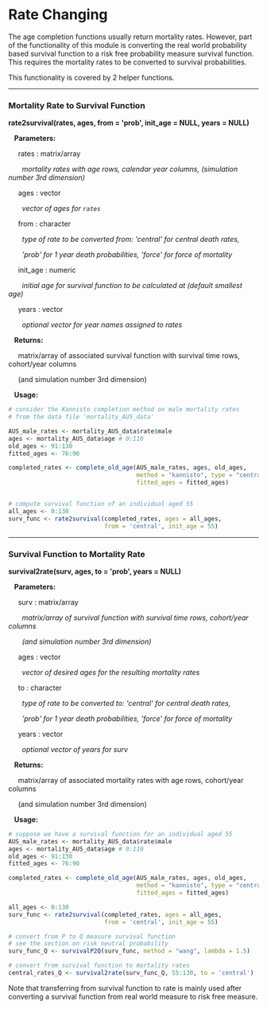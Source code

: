 # Rate Changing

The age completion functions usually return mortality rates. However, part of the functionality
of this module is converting the real world probability based survival function to a risk free probability
measure survival function. This requires the mortality rates to be converted to survival 
probabilities. 

This functionality is covered by 2 helper functions.

---

### Mortality Rate to Survival Function

**rate2survival(rates, ages, from = 'prob', init_age = NULL, years = NULL)**

&nbsp;&nbsp; **Parameters:**

&nbsp;&nbsp;&nbsp;&nbsp; rates : matrix/array

&nbsp;&nbsp;&nbsp;&nbsp;&nbsp;&nbsp; *mortality rates with age rows, calendar year columns,
(simulation number 3rd dimension)*

&nbsp;&nbsp;&nbsp;&nbsp; ages : vector

&nbsp;&nbsp;&nbsp;&nbsp;&nbsp;&nbsp; *vector of ages for `rates`*

&nbsp;&nbsp;&nbsp;&nbsp; from : character

&nbsp;&nbsp;&nbsp;&nbsp;&nbsp;&nbsp; *type of rate to be converted from: 'central' for central death rates,*

&nbsp;&nbsp;&nbsp;&nbsp;&nbsp;&nbsp; *'prob' for 1 year death probabilities, 'force' for force of mortality*

&nbsp;&nbsp;&nbsp;&nbsp; init_age : numeric

&nbsp;&nbsp;&nbsp;&nbsp;&nbsp;&nbsp; *initial age for survival function to be calculated at (default smallest age)*

&nbsp;&nbsp;&nbsp;&nbsp; years : vector

&nbsp;&nbsp;&nbsp;&nbsp;&nbsp;&nbsp; *optional vector for year names assigned to rates*

&nbsp;&nbsp; **Returns:**

&nbsp;&nbsp;&nbsp;&nbsp; matrix/array of associated survival function with survival time rows,
cohort/year columns

&nbsp;&nbsp;&nbsp;&nbsp; (and simulation number 3rd dimension)

&nbsp;&nbsp; **Usage:**

```r
# consider the Kannisto completion method on male mortality rates
# from the data file 'mortality_AUS_data'

AUS_male_rates <- mortality_AUS_data$rate$male
ages <- mortality_AUS_data$age # 0:110
old_ages <- 91:130
fitted_ages <- 76:90

completed_rates <- complete_old_age(AUS_male_rates, ages, old_ages,
                                    method = "kannisto", type = "central",
                                    fitted_ages = fitted_ages)


# compute survival function of an individual aged 55
all_ages <- 0:130
surv_func <- rate2survival(completed_rates, ages = all_ages,
                           from = 'central', init_age = 55)
```

---

### Survival Function to Mortality Rate

**survival2rate(surv, ages, to = 'prob', years = NULL)**

&nbsp;&nbsp; **Parameters:**

&nbsp;&nbsp;&nbsp;&nbsp; surv : matrix/array

&nbsp;&nbsp;&nbsp;&nbsp;&nbsp;&nbsp; *matrix/array of survival function with survival time rows,
cohort/year columns*

&nbsp;&nbsp;&nbsp;&nbsp;&nbsp;&nbsp; *(and simulation number 3rd dimension)*

&nbsp;&nbsp;&nbsp;&nbsp; ages : vector

&nbsp;&nbsp;&nbsp;&nbsp;&nbsp;&nbsp; *vector of desired ages for the resulting mortality rates*

&nbsp;&nbsp;&nbsp;&nbsp; to : character

&nbsp;&nbsp;&nbsp;&nbsp;&nbsp;&nbsp; *type of rate to be converted to: 'central' for central death rates,*

&nbsp;&nbsp;&nbsp;&nbsp;&nbsp;&nbsp; *'prob' for 1 year death probabilities, 'force' for force of mortality*

&nbsp;&nbsp;&nbsp;&nbsp; years : vector

&nbsp;&nbsp;&nbsp;&nbsp;&nbsp;&nbsp; *optional vector of years for surv*

&nbsp;&nbsp; **Returns:**

&nbsp;&nbsp;&nbsp;&nbsp; matrix/array of associated mortality rates with age rows, cohort/year columns

&nbsp;&nbsp;&nbsp;&nbsp; (and simulation number 3rd dimension)

&nbsp;&nbsp; **Usage:**

```r
# suppose we have a survival function for an individual aged 55
AUS_male_rates <- mortality_AUS_data$rate$male
ages <- mortality_AUS_data$age # 0:110
old_ages <- 91:130
fitted_ages <- 76:90

completed_rates <- complete_old_age(AUS_male_rates, ages, old_ages,
                                    method = "kannisto", type = "central",
                                    fitted_ages = fitted_ages)

all_ages <- 0:130
surv_func <- rate2survival(completed_rates, ages = all_ages,
                           from = 'central', init_age = 55)

# convert from P to Q measure survival function
# see the section on risk neutral probability
surv_func_Q <- survivalP2Q(surv_func, method = "wang", lambda = 1.5)

# convert from survival function to mortality rates
central_rates_Q <- survival2rate(surv_func_Q, 55:130, to = 'central')
```

Note that transferring from survival function to rate is mainly used after converting
a survival function from real world measure to risk free measure. 









